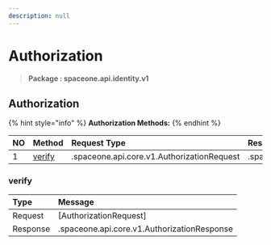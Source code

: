 ```yaml
---
description: null
---
```


# Authorization

> **Package : spaceone.api.identity.v1**

## Authorization

{% hint style="info" %}
**Authorization Methods:**
{% endhint %}

| NO | Method | Request Type | Response Type | Description |
| :--- | :--- | :--- | :--- | :--- |
| 1 | [verify](authorization.md#verify) | .spaceone.api.core.v1.AuthorizationRequest | .spaceone.api.core.v1.AuthorizationResponse |  |

### verify

| Type | Message |
| :--- | :--- |
| Request | \[AuthorizationRequest\] |
| Response | .spaceone.api.core.v1.AuthorizationResponse |

